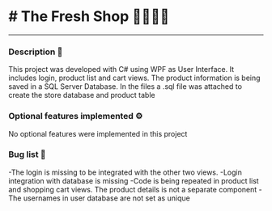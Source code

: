 # # The Fresh Shop 🍅🍇🍉🍏

***

### Description 📝
This project was developed with C# using WPF as User Interface. It includes login, product list and cart views.
The product information is being saved in a SQL Server Database.
In the files a .sql file was attached to create the store database and product table

### Optional features implemented ⚙️
No optional features were implemented in this project

### Bug list 🐛
-The login is missing to be integrated with the other two views.
-Login integration with database is missing
-Code is being repeated in product list and shopping cart views. The product details is not a separate component
-The usernames in user database are not set as unique
